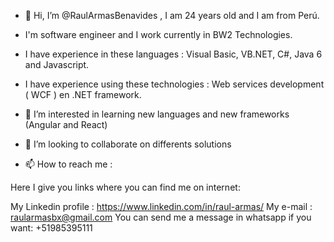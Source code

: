 - 👋 Hi, I’m @RaulArmasBenavides , I am 24 years old and I am from Perú.
- I'm software engineer and I work currently in BW2 Technologies.
- I have experience in these languages : Visual Basic, VB.NET, C#, Java 6 and Javascript.
- I have experience using these technologies : Web services development ( WCF ) en .NET  framework.
- 👀 I’m interested in learning new languages and new frameworks (Angular and React)  


- 💞️ I’m looking to collaborate on differents solutions
- 📫 How to reach me :

Here I give you links where you can find me on internet: 

My Linkedin profile : https://www.linkedin.com/in/raul-armas/
My e-mail : raularmasbx@gmail.com
You can send me a message in whatsapp if you want: +51985395111
<!---
RaulArmasBenavides/RaulArmasBenavides is a ✨ special ✨ repository because its `README.md` (this file) appears on your GitHub profile.
You can click the Preview link to take a look at your changes.
--->
